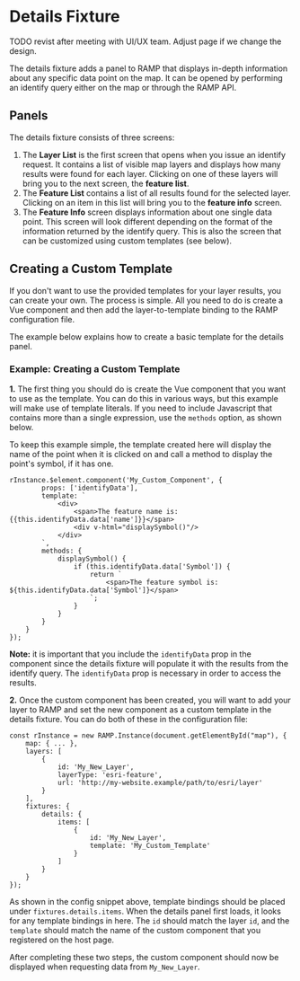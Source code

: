 # Details Fixture

TODO revist after meeting with UI/UX team. Adjust page if we change the design.

The details fixture adds a panel to RAMP that displays in-depth information about any specific data point on the map. It can be opened by performing an identify query either on the map or through the RAMP API.

## Panels
The details fixture consists of three screens:

1. The __Layer List__ is the first screen that opens when you issue an identify request. It contains a list of visible map layers and displays how many results were found for each layer. Clicking on one of these layers will bring you to the next screen, the __feature list__.
2. The __Feature List__ contains a list of all results found for the selected layer. Clicking on an item in this list will bring you to the __feature info__ screen.
3. The __Feature Info__ screen displays information about one single data point. This screen will look different depending on the format of the information returned by the identify query. This is also the screen that can be customized using custom templates (see below).


## Creating a Custom Template

If you don't want to use the provided templates for your layer results, you can create your own. The process is simple. All you need to do is create a Vue component and then add the layer-to-template binding to the RAMP configuration file.

The example below explains how to create a basic template for the details panel.

### Example: Creating a Custom Template

__1.__ The first thing you should do is create the Vue component that you want to use as the template. You can do this in various ways, but this example will make use of template literals. If you need to include Javascript that contains more than a single expression, use the `methods` option, as shown below.

To keep this example simple, the template created here will display the name of the point when it is clicked on and call a method to display the point's symbol, if it has one.

```javascript=
rInstance.$element.component('My_Custom_Component', {
        props: ['identifyData'],
        template: `
            <div>
                <span>The feature name is: {{this.identifyData.data['name']}}</span>
                <div v-html="displaySymbol()"/>
            </div>
        `,
        methods: {
            displaySymbol() {
                if (this.identifyData.data['Symbol']) {
                    return `
                        <span>The feature symbol is: ${this.identifyData.data['Symbol']}</span>
                    `;
                }
            }
        }
    }
});
```

__Note:__ it is important that you include the `identifyData` prop in the component since the details fixture will populate it with the results from the identify query. The `identifyData` prop is necessary in order to access the results.


__2.__ Once the custom component has been created, you will want to add your layer to RAMP and set the new component as a custom template in the details fixture. You can do both of these in the configuration file:

```javascript=
const rInstance = new RAMP.Instance(document.getElementById("map"), {
    map: { ... },
    layers: [
        {
            id: 'My_New_Layer',
            layerType: 'esri-feature',
            url: 'http://my-website.example/path/to/esri/layer'
        }
    ],
    fixtures: {
        details: {
            items: [
                {
                    id: 'My_New_Layer',
                    template: 'My_Custom_Template'
                }
            ]
        }
    }
});
```

As shown in the config snippet above, template bindings should be placed under `fixtures.details.items`. When the details panel first loads, it looks for any template bindings in here. The `id` should match the layer `id`, and the `template` should match the name of the custom component that you registered on the host page.

After completing these two steps, the custom component should now be displayed when requesting data from `My_New_Layer`.
